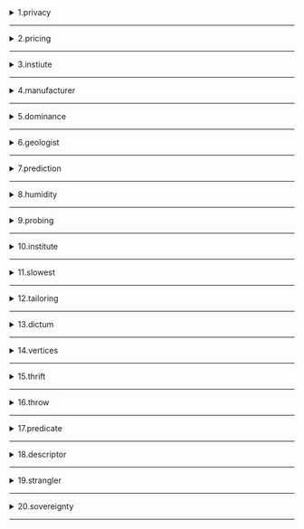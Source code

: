 <details>
<summary>1.privacy</summary>

```
n. 隐私；秘密；隐居；隐居处

```
</details>

---

<details>
<summary>2.pricing</summary>

```
n. 定价 v. 给…定价

```
</details>

---

<details>
<summary>3.instiute</summary>

```
机构，研究所

```
</details>

---

<details>
<summary>4.manufacturer</summary>

```
n. 制造商；[经] 厂商

```
</details>

---

<details>
<summary>5.dominance</summary>

```
n. 优势；统治；支配

```
</details>

---

<details>
<summary>6.geologist</summary>

```
n. 地质学家，地质学者

```
</details>

---

<details>
<summary>7.prediction</summary>

```
n. 预报；预言

```
</details>

---

<details>
<summary>8.humidity</summary>

```
n. [气象] 湿度；湿气

```
</details>

---

<details>
<summary>9.probing</summary>

```
adj. 追根究底的；仔细观察的

```
</details>

---

<details>
<summary>10.institute</summary>

```
n. （尤指科学、教育的）机构，研究所，学会；

```
</details>

---

<details>
<summary>11.slowest</summary>

```
adj. 最慢的

```
</details>

---
<details>
<summary>12.tailoring</summary>

```
n. 剪裁；裁缝业

```
</details>

---
<details>
<summary>13.dictum</summary>

```
n. 格言；声明；法官的附带意见

```
</details>

---
<details>
<summary>14.vertices</summary>

```
n. 至高点；天顶

```
</details>

---
<details>
<summary>15.thrift</summary>

```
n. 节俭；节约

```
</details>

---

<details>
<summary>16.throw</summary>

```
vt. 投；抛；掷；

```
</details>

---
<details>
<summary>17.predicate</summary>

```
n. 谓语，述语

```
</details>

---

<details>
<summary>18.descriptor</summary>

```
n. 描述符号

```
</details>

---
<details>
<summary>19.strangler</summary>

```
n. 压制者；扼杀者

```
</details>

---

<details>
<summary>20.sovereignty</summary>

```
n. 主权；主权国家

```
</details>

---
